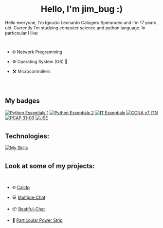 # <div align="center"><br> Hello, I'm jim_bug :) </br></div>
    
<p> Hello everyone, I'm Ignazio Leonardo Calogero Sperandeo and I'm 17 years old. Currently I'm studying computer science and python language. In particoular I like: </p>
<br>

- 🌐 Network Programming
  

- ⚙️ Operating System (OS) 🐧
  

- 🛠️ Microcontrollers

 
<br/>






# <h2>My badges </h2>
[![Python Essentials 1](https://images.credly.com/size/340x100/images/68c0b94d-f6ac-40b1-a0e0-921439eb092e/image.png)](https://www.credly.com/badges/d5c81272-ece6-4ac0-8c71-b2dd02c1c80f/public_url) [![Python Essentials 2](https://images.credly.com/size/340x100/images/3f802526-7274-4230-91ab-f6d1a35340e6/image.png)]([https://www.credly.com/badges/d5c81272-ece6-4ac0-8c71-b2dd02c1c80f/public_url](https://www.credly.com/badges/d5c81272-ece6-4ac0-8c71-b2dd02c1c80f/public_url)) [![IT Essentials](https://images.credly.com/size/340x100/images/04e8034c-81f5-4f7f-ab23-e8b428c31ce9/ITE.png)]([https://www.credly.com/badges/9c24a925-9e60-428f-a8fa-1f4572c8c41f/public_url) [![CCNA v7 ITN](https://images.credly.com/size/340x100/images/70d71df5-f3dc-4380-9b9d-f22513a70417/CCNAITN__1_.png)]([https://www.credly.com/earner/earned/badge/86fcdc36-afd2-478d-95cc-1d4e7f724a1b]) [![PCAP 31-03](https://images.credly.com/size/340x100/images/4e248e82-9e87-4a63-9263-250fafe5fb1f/image.png)]([https://www.credly.com/earner/earned/badge/f7186799-93e7-42f3-85ef-996e4240d9bf]) [![JSE](https://images.credly.com/size/340x100/images/b93bf373-3da6-4ada-9879-a0c39d6a11f8/image.png)]([https://www.credly.com/earner/earned/badge/9eb1d289-a095-46aa-8ec7-f46a920783a3]) 


# <h2>Technologies: </h2>

[![My Skills](https://skillicons.dev/icons?i=python,c,java,js,arduino,linux,bash)](https://skillicons.dev)


# <h2> Look at some of my projects: </h2>

<br>

-  🌐 [CalcIp](https://github.com/jim-bug/calcip)

-  💻 [Multiple-Chat](https://github.com/jim-bug/Multiple-Chat)

-  📦 [Beatiful-Chat](https://github.com/jim-bug/Beautiful-Chat)

-  🔌 [Particoular Power Strip](https://github.com/jim-bug/PPS)

</br>
